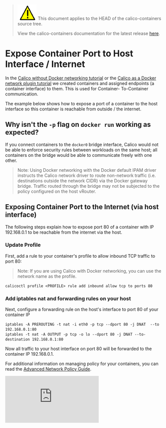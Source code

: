 <!--- master only -->
> ![warning](images/warning.png) This document applies to the HEAD of the calico-containers source tree.
>
> View the calico-containers documentation for the latest release [here](https://github.com/projectcalico/calico-containers/blob/v0.18.0/README.md).
<!--- else
> You are viewing the calico-containers documentation for release **release**.
<!--- end of master only -->

# Expose Container Port to Host Interface / Internet

In the [Calico without Docker networking tutorial](calico-with-docker/without-docker-networking/README.md)
or the [Calico as a Docker network plugin tutorial](calico-with-docker/docker-network-plugin/README.md)
we created containers and assigned endpoints (a container interface) to them. This is used for Container-
To-Container communication.

The example below shows how to expose a port of a container to the host interface so this container is
reachable from outside / the internet.

## Why isn't the `-p` flag on `docker run` working as expected?
If you connect containers to the `docker0` bridge interface, Calico would not
be able to enforce security rules between workloads on the same host; all
containers on the bridge would be able to communicate freely with one other.

> Note: Using Docker networking with the Docker default IPAM driver instructs the
> Calico network driver to route non-network traffic (i.e. destinations outside
> the network CIDR) via the Docker gateway bridge.  Traffic routed through the
> bridge may not be subjected to the policy configured on the host vRouter.

## Exposing Container Port to the Internet (via host interface)
The following steps explain how to expose port 80 of a container with IP
192.168.0.1 to be reachable from the internet via the host.

### Update Profile

First, add a rule to your container's profile to allow inbound TCP traffic to port 80:

> Note: If you are using Calico with Docker networking, you can use the network
> name as the profile.

```
calicoctl profile <PROFILE> rule add inbound allow tcp to ports 80
```

### Add iptables nat and forwarding rules on your host
Next, configure a forwarding rule on the host's interface to port 80 of your container IP

```
iptables -A PREROUTING -t nat -i eth0 -p tcp --dport 80 -j DNAT  --to 192.168.0.1:80
iptables -t nat -A OUTPUT -p tcp -o lo --dport 80 -j DNAT --to-destination 192.168.0.1:80
```

Now all traffic to your host interface on port 80 will be forwarded to the container IP 192.168.0.1.

For additional information on managing policy for your containers, you can read
the [Advanced Network Policy Guide](AdvancedNetworkPolicy.md).

[![Analytics](https://calico-ga-beacon.appspot.com/UA-52125893-3/calico-containers/docs/ExposePortsToInternet.md?pixel)](https://github.com/igrigorik/ga-beacon)
